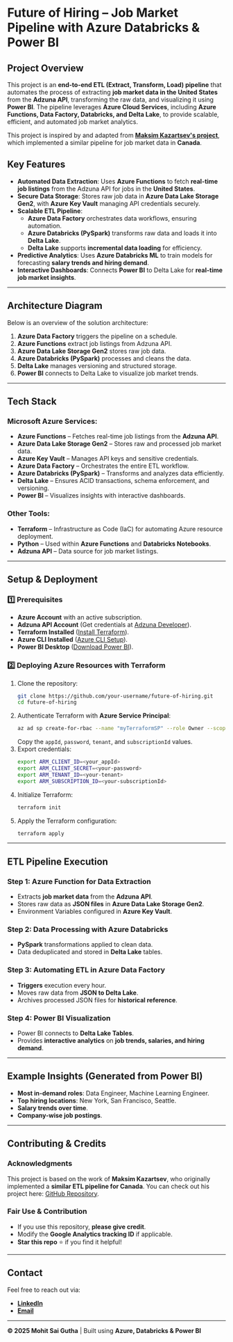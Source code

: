 # Future of Hiring – Job Market Pipeline with Azure Databricks & Power BI

## Project Overview
This project is an **end-to-end ETL (Extract, Transform, Load) pipeline** that automates the process of extracting **job market data in the United States** from the **Adzuna API**, transforming the raw data, and visualizing it using **Power BI**. The pipeline leverages **Azure Cloud Services**, including **Azure Functions, Data Factory, Databricks, and Delta Lake**, to provide scalable, efficient, and automated job market analytics.

This project is inspired by and adapted from **[Maksim Kazartsev's project](https://github.com/kazarmax/adzuna_etl_azure)**, which implemented a similar pipeline for job market data in **Canada**.

## Key Features
- **Automated Data Extraction**: Uses **Azure Functions** to fetch **real-time job listings** from the Adzuna API for jobs in the **United States**.
- **Secure Data Storage**: Stores raw job data in **Azure Data Lake Storage Gen2**, with **Azure Key Vault** managing API credentials securely.
- **Scalable ETL Pipeline**:
  - **Azure Data Factory** orchestrates data workflows, ensuring automation.
  - **Azure Databricks (PySpark)** transforms raw data and loads it into **Delta Lake**.
  - **Delta Lake** supports **incremental data loading** for efficiency.
- **Predictive Analytics**: Uses **Azure Databricks ML** to train models for forecasting **salary trends and hiring demand**.
- **Interactive Dashboards**: Connects **Power BI** to Delta Lake for **real-time job market insights**.

---

## Architecture Diagram
Below is an overview of the solution architecture:

1. **Azure Data Factory** triggers the pipeline on a schedule.
2. **Azure Functions** extract job listings from Adzuna API.
3. **Azure Data Lake Storage Gen2** stores raw job data.
4. **Azure Databricks (PySpark)** processes and cleans the data.
5. **Delta Lake** manages versioning and structured storage.
6. **Power BI** connects to Delta Lake to visualize job market trends.

---

## Tech Stack
### **Microsoft Azure Services:**
- **Azure Functions** – Fetches real-time job listings from the **Adzuna API**.
- **Azure Data Lake Storage Gen2** – Stores raw and processed job market data.
- **Azure Key Vault** – Manages API keys and sensitive credentials.
- **Azure Data Factory** – Orchestrates the entire ETL workflow.
- **Azure Databricks (PySpark)** – Transforms and analyzes data efficiently.
- **Delta Lake** – Ensures ACID transactions, schema enforcement, and versioning.
- **Power BI** – Visualizes insights with interactive dashboards.

### **Other Tools:**
- **Terraform** – Infrastructure as Code (IaC) for automating Azure resource deployment.
- **Python** – Used within **Azure Functions** and **Databricks Notebooks**.
- **Adzuna API** – Data source for job market listings.

---

## Setup & Deployment
### **1️⃣ Prerequisites**
- **Azure Account** with an active subscription.
- **Adzuna API Account** (Get credentials at [Adzuna Developer](https://developer.adzuna.com/)).
- **Terraform Installed** ([Install Terraform](https://developer.hashicorp.com/terraform/tutorials/azure-get-started/infrastructure-as-code)).
- **Azure CLI Installed** ([Azure CLI Setup](https://learn.microsoft.com/en-us/cli/azure/)).
- **Power BI Desktop** ([Download Power BI](https://www.microsoft.com/en-us/power-platform/products/power-bi/downloads)).

### **2️⃣ Deploying Azure Resources with Terraform**
1. Clone the repository:
   ```bash
   git clone https://github.com/your-username/future-of-hiring.git
   cd future-of-hiring
   ```
2. Authenticate Terraform with **Azure Service Principal**:
   ```bash
   az ad sp create-for-rbac --name "myTerraformSP" --role Owner --scopes /subscriptions/<your-subscription-id>
   ```
   Copy the `appId`, `password`, `tenant`, and `subscriptionId` values.
3. Export credentials:
   ```bash
   export ARM_CLIENT_ID=<your_appId>
   export ARM_CLIENT_SECRET=<your-password>
   export ARM_TENANT_ID=<your-tenant>
   export ARM_SUBSCRIPTION_ID=<your-subscriptionId>
   ```
4. Initialize Terraform:
   ```bash
   terraform init
   ```
5. Apply the Terraform configuration:
   ```bash
   terraform apply
   ```

---

## ETL Pipeline Execution
### **Step 1: Azure Function for Data Extraction**
- Extracts **job market data** from the **Adzuna API**.
- Stores raw data as **JSON files** in **Azure Data Lake Storage Gen2**.
- Environment Variables configured in **Azure Key Vault**.

### **Step 2: Data Processing with Azure Databricks**
- **PySpark** transformations applied to clean data.
- Data deduplicated and stored in **Delta Lake** tables.

### **Step 3: Automating ETL in Azure Data Factory**
- **Triggers** execution every hour.
- Moves raw data from **JSON to Delta Lake**.
- Archives processed JSON files for **historical reference**.

### **Step 4: Power BI Visualization**
- Power BI connects to **Delta Lake Tables**.
- Provides **interactive analytics** on **job trends, salaries, and hiring demand**.

---

## Example Insights (Generated from Power BI)
- **Most in-demand roles**: Data Engineer, Machine Learning Engineer.
- **Top hiring locations**: New York, San Francisco, Seattle.
- **Salary trends over time**.
- **Company-wise job postings**.

---

## Contributing & Credits
### **Acknowledgments**
This project is based on the work of **Maksim Kazartsev**, who originally implemented a **similar ETL pipeline for Canada**. You can check out his project here: [GitHub Repository](https://github.com/kazarmax/adzuna_etl_azure).

### **Fair Use & Contribution**
- If you use this repository, **please give credit**.
- Modify the **Google Analytics tracking ID** if applicable.
- **Star this repo** ⭐ if you find it helpful!

---

## Contact
Feel free to reach out via:
- **[LinkedIn](https://www.linkedin.com/in/mohitsaigutha/)**
- **[Email](mailto:mohit.sai6@gmail.com)**

---

**© 2025 Mohit Sai Gutha** | Built using **Azure, Databricks & Power BI**

